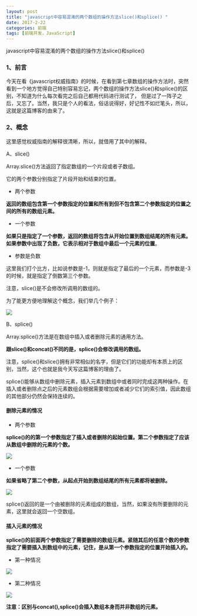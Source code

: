 ```yaml
---
layout: post
title: "javascript中容易混淆的两个数组的操作方法slice()和splice() "
date: 2017-2-22
categories: 前端
tags: [前端开发，JavaScript]
---
```


javascript中容易混淆的两个数组的操作方法slice()和splice()

<!-- more -->

### 1、前言

   今天在看《javascript权威指南》的时候，在看到第七章数组的操作方法时，突然看到一个地方觉得自己特别容易忘记，两个数组的操作方法slice()和splice()的区别，不知道为什么每次看完之后自己都用代码进行测试了， 但是过了一阵子之后，又忘了。当然，我只是个人的看法，俗话说得好，好记性不如烂笔头，所以，这就是这篇博客的由来了。

### 2、概念

这里感觉权威指南的解释很清晰，所以，就借用了其中的解释。

A、slice()

Array.slice()方法返回了指定数组的一个片段或者子数组。

它的两个参数分别指定了片段开始和结束的位置。

+ 两个参数


**返回的数组包含第一个参数指定的位置和所有到但不包含第二个参数指定的位置之间的所有的数组元素。**

+ 一个参数

**如果只是指定了一个参数，返回的数组将包含从开始位置到数组结尾的所有元素。如果参数中出现了负数，它表示相对于数组中最后一个元素的位置**。

+ 参数是负数

这里我们打个比方，比如说参数是-1，则就是指定了最后的一个元素，而参数是-3的时候，就是指定了倒数第三个参数。

注意，slice()是不会修改所调用的数组的。

为了能更方便地理解这个概念，我们举几个例子：

![](http://oq2sjn05e.bkt.clouddn.com/2017-2-22-FEW-slice%28%29%20and%20splice%28%29-1.png)

B、splice()

Array.splice()方法是在数组中插入或者删除元素的通用方法。

**跟slice()和concat()不同的是，splice()会修改调用的数组。**

注意，splice()和slice()拥有非常相似的名字，但是它们的功能却有本质上的区别，当然，这个也就是我今天写这篇博客的理由了。

splice()能够从数组中删除元素，插入元素到数组中或者同时完成这两种操作。在插入或者删除点之后的元素数组会根据需要增加或者减少它们的索引值，因此数组的其他部分仍然会保持连续的。

#### 删除元素的情况

+ 两个参数

**splice()的的第一个参数指定了插入或者删除的起始位置。第二个参数指定了应该从数组中删除的元素的个数。**

![](http://oq2sjn05e.bkt.clouddn.com/2017-2-22-FEW-slice%28%29%20and%20splice%28%29-2.png)

+ 一个参数

**如果省略了第二个参数，从起点开始到数组结尾的所有元素都将被删除。**

![](http://oq2sjn05e.bkt.clouddn.com/2017-2-22-FEW-slice%28%29%20and%20splice%28%29-3.png)

splice()返回的是一个由被删除的元素组成的数组，当然，如果没有所要删除的元素，这里就会返回一个空数组。

#### 插入元素的情况

**splice()的前面两个参数指定了需要删除的数组元素。紧随其后的任意个数的参数指定了需要插入到数组中的元素，记住，是从第一个参数指定的位置开始插入的。**

+ 第一种情况

![](http://oq2sjn05e.bkt.clouddn.com/2017-2-22-FEW-slice%28%29%20and%20splice%28%29-4.png)

+ 第二种情况

![](http://oq2sjn05e.bkt.clouddn.com/2017-2-22-FEW-slice%28%29%20and%20splice%28%29-5.png)

**注意：区别与concat(),splice()会插入数组本身而并非数组的元素。**

